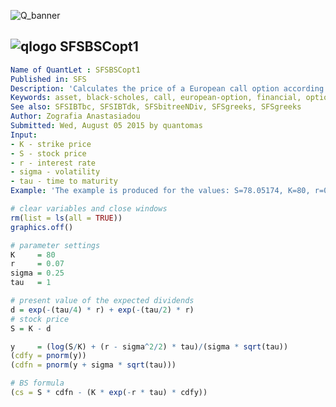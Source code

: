 
![Q_banner](https://github.com/QuantLet/Styleguide-and-Validation-procedure/blob/master/pictures/banner.png)

## ![qlogo](https://github.com/QuantLet/Styleguide-and-Validation-procedure/blob/master/pictures/qloqo.png) **SFSBSCopt1**

```yaml
Name of QuantLet : SFSBSCopt1 
Published in: SFS
Description: 'Calculates the price of a European call option according to Black Scholes.'
Keywords: asset, black-scholes, call, european-option, financial, option, option-price, price, simulation, stock-price
See also: SFSIBTbc, SFSIBTdk, SFSbitreeNDiv, SFSgreeks, SFSgreeks
Author: Zografia Anastasiadou
Submitted: Wed, August 05 2015 by quantomas
Input:
- K - strike price
- S - stock price
- r - interest rate
- sigma - volatility
- tau - time to maturity
Example: 'The example is produced for the values: S=78.05174, K=80, r=0.07, sigma = 0.25 and tau=1.'
```


```r
# clear variables and close windows
rm(list = ls(all = TRUE))
graphics.off()

# parameter settings
K     = 80
r     = 0.07
sigma = 0.25
tau   = 1

# present value of the expected dividends
d = exp(-(tau/4) * r) + exp(-(tau/2) * r)
# stock price
S = K - d

y     = (log(S/K) + (r - sigma^2/2) * tau)/(sigma * sqrt(tau))
(cdfy = pnorm(y))
(cdfn = pnorm(y + sigma * sqrt(tau)))

# BS formula
(cs = S * cdfn - (K * exp(-r * tau) * cdfy))
```
